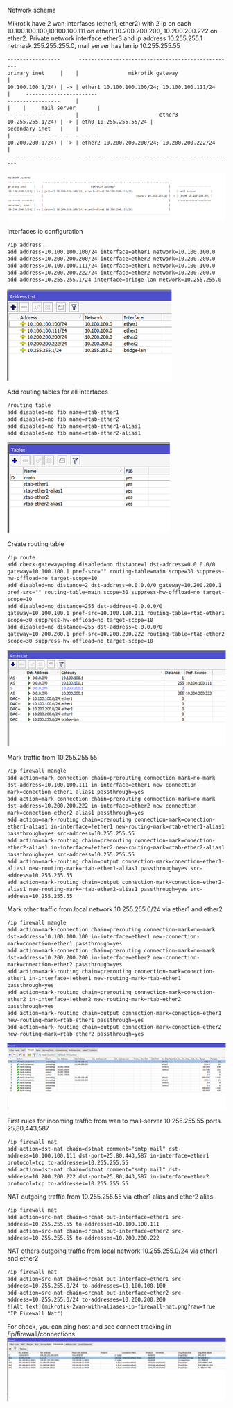 Network schema

Mikrotik have 2 wan interfases (ether1, ether2) with 2 ip on each
10.100.100.100,10.100.100.111 on ether1
10.200.200.200, 10.200.200.222 on ether2.
Private network interface ether3 and ip address 10.255.255.1 netmask 255.255.255.0,
mail server has lan ip 10.255.255.55

```
-----------------      --------------------------------------------------
primary inet     |    |                mikrotik gateway                  |
10.100.100.1/24) | -> | ether1 10.100.100.100/24; 10.100.100.111/24      |     -----------------------
-----------------     |                                                  |    |     mail server       |
-----------------     |                          ether3 10.255.255.1/24) | -> | eth0 10.255.255.55/24 |
secondary inet   |    |                                                  |     -----------------------
10.200.200.1/24) | -> | ether2 10.200.200.200/24; 10.200.200.222/24      |
-----------------      --------------------------------------------------
```

![Alt text](mikrotik-2wan-with-aliases-schema.png?raw=true "IP Address list")

Interfaces ip configuration
```
/ip address
add address=10.100.100.100/24 interface=ether1 network=10.100.100.0
add address=10.200.200.200/24 interface=ether2 network=10.200.200.0
add address=10.100.100.111/24 interface=ether1 network=10.100.100.0
add address=10.200.200.222/24 interface=ether2 network=10.200.200.0
add address=10.255.255.1/24 interface=bridge-lan network=10.255.255.0
```
![Alt text](mikrotik-2wan-with-aliases-ip-adddress-list.png?raw=true "IP Address list")

Add routing tables for all interfaces
```
/routing table
add disabled=no fib name=rtab-ether1
add disabled=no fib name=rtab-ether2
add disabled=no fib name=rtab-ether1-alias1
add disabled=no fib name=rtab-ether2-alias1
```
![Alt text](mikrotik-2wan-with-aliases-routing-tables.png?raw=true "Routing tables")

Create routing table
```
/ip route
add check-gateway=ping disabled=no distance=1 dst-address=0.0.0.0/0 gateway=10.100.100.1 pref-src="" routing-table=main scope=30 suppress-hw-offload=no target-scope=10
add disabled=no distance=2 dst-address=0.0.0.0/0 gateway=10.200.200.1 pref-src="" routing-table=main scope=30 suppress-hw-offload=no target-scope=10
add disabled=no distance=255 dst-address=0.0.0.0/0 gateway=10.100.100.1 pref-src=10.100.100.111 routing-table=rtab-ether1 scope=30 suppress-hw-offload=no target-scope=10
add disabled=no distance=255 dst-address=0.0.0.0/0 gateway=10.200.200.1 pref-src=10.200.200.222 routing-table=rtab-ether2 scope=30 suppress-hw-offload=no target-scope=10
```
![Alt text](mikrotik-2wan-with-aliases-ip-route-list.png?raw=true "IP Route list")

Mark traffic from 10.255.255.55
```
/ip firewall mangle
add action=mark-connection chain=prerouting connection-mark=no-mark dst-address=10.100.100.111 in-interface=ether1 new-connection-mark=conection-ether1-alias1 passthrough=yes
add action=mark-connection chain=prerouting connection-mark=no-mark dst-address=10.200.200.222 in-interface=ether2 new-connection-mark=conection-ether2-alias1 passthrough=yes
add action=mark-routing chain=prerouting connection-mark=conection-ether1-alias1 in-interface=!ether1 new-routing-mark=rtab-ether1-alias1 passthrough=yes src-address=10.255.255.55
add action=mark-routing chain=prerouting connection-mark=conection-ether2-alias1 in-interface=!ether2 new-routing-mark=rtab-ether2-alias1 passthrough=yes src-address=10.255.255.55
add action=mark-routing chain=output connection-mark=conection-ether1-alias1 new-routing-mark=rtab-ether1-alias1 passthrough=yes src-address=10.255.255.55
add action=mark-routing chain=output connection-mark=conection-ether2-alias1 new-routing-mark=rtab-ether2-alias1 passthrough=yes src-address=10.255.255.55
```

Mark other traffic from local network 10.255.255.0/24 via ether1 and ether2
```
/ip firewall mangle
add action=mark-connection chain=prerouting connection-mark=no-mark dst-address=10.100.100.100 in-interface=ether1 new-connection-mark=conection-ether1 passthrough=yes
add action=mark-connection chain=prerouting connection-mark=no-mark dst-address=10.200.200.200 in-interface=ether2 new-connection-mark=conection-ether2 passthrough=yes
add action=mark-routing chain=prerouting connection-mark=conection-ether1 in-interface=!ether1 new-routing-mark=rtab-ether1 passthrough=yes
add action=mark-routing chain=prerouting connection-mark=conection-ether2 in-interface=!ether2 new-routing-mark=rtab-ether2 passthrough=yes
add action=mark-routing chain=output connection-mark=conection-ether1 new-routing-mark=rtab-ether1 passthrough=yes
add action=mark-routing chain=output connection-mark=conection-ether2 new-routing-mark=rtab-ether2 passthrough=yes
```
![Alt text](mikrotik-2wan-with-aliases-ip-firewall-mangle.png?raw=true "IP Firewall Mangle")

First rules for incoming traffic from wan to mail-server 10.255.255.55 ports 25,80,443,587
```
/ip firewall nat
add action=dst-nat chain=dstnat comment="smtp mail" dst-address=10.100.100.111 dst-port=25,80,443,587 in-interface=ether1 protocol=tcp to-addresses=10.255.255.55
add action=dst-nat chain=dstnat comment="smtp mail" dst-address=10.200.200.222 dst-port=25,80,443,587 in-interface=ether2 protocol=tcp to-addresses=10.255.255.55
```

NAT outgoing traffic from 10.255.255.55 via ether1 alias and ether2 alias
```
/ip firewall nat 
add action=src-nat chain=srcnat out-interface=ether1 src-address=10.255.255.55 to-addresses=10.100.100.111
add action=src-nat chain=srcnat out-interface=ether2 src-address=10.255.255.55 to-addresses=10.200.200.222
```

NAT others outgoing traffic from local network 10.255.255.0/24 via ether1 and ether2
```
/ip firewall nat
add action=src-nat chain=srcnat out-interface=ether1 src-address=10.255.255.0/24 to-addresses=10.100.100.100
add action=src-nat chain=srcnat out-interface=ether2 src-address=10.255.255.0/24 to-addresses=10.200.200.200
![Alt text](mikrotik-2wan-with-aliases-ip-firewall-nat.png?raw=true "IP Firewall Nat")
```



For check, you can ping host and see connect tracking in /ip/firewall/connections
![Alt text](mikrotik-2wan-with-aliases-ip-firewall-connections.png?raw=true "IP Firewall Connections")
